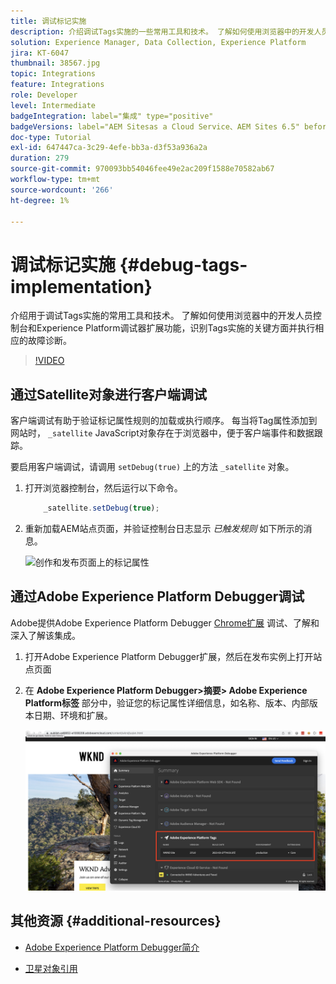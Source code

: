 ```yaml
---
title: 调试标记实施
description: 介绍调试Tags实施的一些常用工具和技术。 了解如何使用浏览器中的开发人员控制台和Experience Platform调试器扩展功能，识别Tags实施的关键方面并执行相应的故障诊断。
solution: Experience Manager, Data Collection, Experience Platform
jira: KT-6047
thumbnail: 38567.jpg
topic: Integrations
feature: Integrations
role: Developer
level: Intermediate
badgeIntegration: label="集成" type="positive"
badgeVersions: label="AEM Sitesas a Cloud Service、AEM Sites 6.5" before-title="false"
doc-type: Tutorial
exl-id: 647447ca-3c29-4efe-bb3a-d3f53a936a2a
duration: 279
source-git-commit: 970093bb54046fee49e2ac209f1588e70582ab67
workflow-type: tm+mt
source-wordcount: '266'
ht-degree: 1%

---
```


# 调试标记实施 {#debug-tags-implementation}

介绍用于调试Tags实施的常用工具和技术。 了解如何使用浏览器中的开发人员控制台和Experience Platform调试器扩展功能，识别Tags实施的关键方面并执行相应的故障诊断。

>[!VIDEO](https://video.tv.adobe.com/v/38567?quality=12&learn=on)

## 通过Satellite对象进行客户端调试

客户端调试有助于验证标记属性规则的加载或执行顺序。 每当将Tag属性添加到网站时， `_satellite` JavaScript对象存在于浏览器中，便于客户端事件和数据跟踪。

要启用客户端调试，请调用 `setDebug(true)` 上的方法 `_satellite` 对象。

1. 打开浏览器控制台，然后运行以下命令。

   ```javascript
       _satellite.setDebug(true);
   ```

1. 重新加载AEM站点页面，并验证控制台日志显示 _已触发规则_ 如下所示的消息。

   ![创作和发布页面上的标记属性](assets/satellite-object-debugging.png)

## 通过Adobe Experience Platform Debugger调试

Adobe提供Adobe Experience Platform Debugger [Chrome扩展](https://chrome.google.com/webstore/detail/adobe-experience-platform/bfnnokhpnncpkdmbokanobigaccjkpob) 调试、了解和深入了解该集成。

1. 打开Adobe Experience Platform Debugger扩展，然后在发布实例上打开站点页面

2. 在 **Adobe Experience Platform Debugger>摘要> Adobe Experience Platform标签** 部分中，验证您的标记属性详细信息，如名称、版本、内部版本日期、环境和扩展。

   ![Adobe Experience Platform Debugger和标记属性详细信息](assets/tag-property-details.png)

## 其他资源 {#additional-resources}

+ [Adobe Experience Platform Debugger简介](https://experienceleague.adobe.com/docs/platform-learn/data-collection/debugger/overview.html)

+ [卫星对象引用](https://experienceleague.adobe.com/docs/experience-platform/tags/client-side/satellite-object.html)
